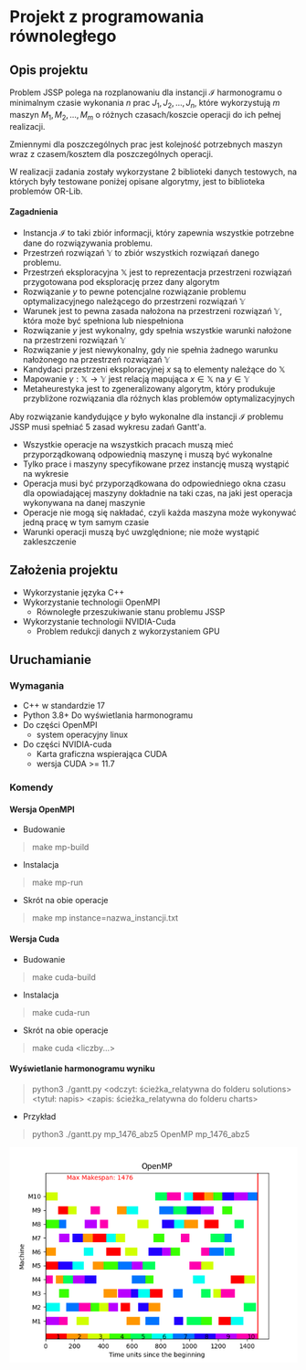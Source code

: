 # Projekt z programowania równoległego

## Opis projektu

Problem JSSP polega na rozplanowaniu dla instancji $\mathcal{I}$
harmonogramu o minimalnym czasie wykonania $n$ prac $J_1,J_2,...,J_n$,
które wykorzystują $m$ maszyn $M_1,M_2,...,M_m$
o różnych czasach/koszcie operacji do ich pełnej realizacji.

Zmiennymi dla poszczególnych prac jest kolejność potrzebnych maszyn wraz z czasem/kosztem dla poszczególnych operacji.

W realizacji zadania zostały wykorzystane 2 biblioteki danych testowych, na których były testowane poniżej opisane
algorytmy,
jest to biblioteka problemów OR-Lib.

#### Zagadnienia

* Instancja $\mathcal{I}$ to taki zbiór informacji, który zapewnia wszystkie potrzebne dane do rozwiązywania problemu.
* Przestrzeń rozwiązań $\mathbb{Y}$ to zbiór wszystkich rozwiązań danego problemu.
* Przestrzeń eksploracyjna $\mathbb{X}$ jest to reprezentacja przestrzeni rozwiązań przygotowana pod eksplorację przez
  dany algorytm
* Rozwiązanie $y$ to pewne potencjalne rozwiązanie problemu optymalizacyjnego należącego do przestrzeni rozwiązań
  $\mathbb{Y}$
* Warunek jest to pewna zasada nałożona na przestrzeni rozwiązań $\mathbb{Y}$, która może być spełniona lub niespełniona
* Rozwiązanie $y$ jest wykonalny, gdy spełnia wszystkie warunki nałożone na przestrzeni rozwiązań $\mathbb{Y}$
* Rozwiązanie $y$ jest niewykonalny, gdy nie spełnia żadnego warunku nałożonego na przestrzeń rozwiązań $\mathbb{Y}$
* Kandydaci przestrzeni eksploracyjnej $x$ są to elementy należące do $\mathbb{X}$
* Mapowanie $\gamma:\mathbb{X}\rightarrow\mathbb{Y}$ jest relacją mapująca $x\in\mathbb{X}$ na $y\in\mathbb{Y}$
* Metaheurestyka jest to zgeneralizowany algorytm, który produkuje przybliżone rozwiązania dla różnych klas problemów
  optymalizacyjnych

Aby rozwiązanie kandydujące $y$ było wykonalne dla instancji $\mathcal{I}$ problemu JSSP musi spełniać 5 zasad wykresu
zadań Gantt'a.

- Wszystkie operacje na wszystkich pracach muszą mieć przyporządkowaną odpowiednią maszynę i muszą być wykonalne
- Tylko prace i maszyny specyfikowane przez instancję muszą wystąpić na wykresie
- Operacja musi być przyporządkowana do odpowiedniego okna czasu dla opowiadającej maszyny dokładnie na taki czas, na
  jaki jest operacja wykonywana na danej maszynie
- Operacje nie mogą się nakładać, czyli każda maszyna może wykonywać jedną pracę w tym samym czasie
- Warunki operacji muszą być uwzględnione; nie może wystąpić zakleszczenie

## Założenia projektu

- Wykorzystanie języka C++
- Wykorzystanie technologii OpenMPI
  - Równoległe przeszukiwanie stanu problemu JSSP
- Wykorzystanie technologii NVIDIA-Cuda
  - Problem redukcji danych z wykorzystaniem GPU

## Uruchamianie

### Wymagania

- C++ w standardzie 17
- Python 3.8+ Do wyświetlania harmonogramu
- Do części OpenMPI
    - system operacyjny linux
- Do części NVIDIA-cuda
  - Karta graficzna wspierająca CUDA
  - wersja CUDA >= 11.7

### Komendy

#### Wersja OpenMPI

- Budowanie

> make mp-build

- Instalacja

> make mp-run

- Skrót na obie operacje

> make mp instance=nazwa_instancji.txt

#### Wersja Cuda

- Budowanie

> make cuda-build

- Instalacja

> make cuda-run

- Skrót na obie operacje

> make cuda <liczby...>

#### Wyświetlanie harmonogramu wyniku

> python3 ./gantt.py <odczyt: ścieżka_relatywna do folderu solutions> <tytuł: napis> <zapis: ścieżka_relatywna do folderu charts>

- Przykład

> python3 ./gantt.py mp_1476_abz5 OpenMP mp_1476_abz5

<p style="display:flex; justify-items: center;">
<img src="./bin/solutions/charts/mp_1476_abz5.png" alt="Harmonogram">
</p>